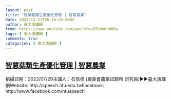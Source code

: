 ```yaml
---
layout: post
title: "智慧菇類生產優化管理 | 智慧農業"
date: 2022-12-21T06:16:56.000Z
author: 臺大演講網
from: https://www.youtube.com/watch?v=bTUenKnmMKw
tags: [ 臺大演講網 ]
comments: True
categories: [ 臺大演講網 ]
---
```

<!--1671603416000-->
[智慧菇類生產優化管理 | 智慧農業](https://www.youtube.com/watch?v=bTUenKnmMKw)
------

<div>
拍攝日期：2022/07/29主講人：石信德 (農委會農業試驗所 研究員)►►臺大演講網Website: http://speech.ntu.edu.twFacebook: http://www.facebook.com/ntuspeech
</div>
